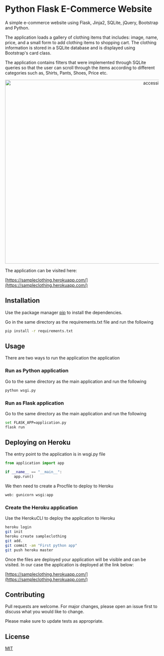 # Python Flask E-Commerce Website

A simple e-commerce website using Flask, Jinja2, SQLite, jQuery, Bootstrap and Python.

The application loads a gallery of clothing items that includes: image, name, price, and a small form to add clothing items to shopping cart. The clothing information is stored in a SQLite database and is displayed using Bootstrap's card class.

The application contains filters that were implemented through SQLite queries so that the user can scroll through the items according to different categories such as, Shirts, Pants, Shoes, Price etc.

<p align="center">
  <img src="https://github.com/haxamxam/Flask-Python-E-Commerce/blob/master/clothing.png" width="1000" height="600" alt="accessibility text">
</p>

The application can be visited here:

[https://sampleclothing.herokuapp.com/](https://sampleclothing.herokuapp.com/)


## Installation

Use the package manager [pip](https://pip.pypa.io/en/stable/) to install the dependencies.

Go in the same directory as the requirements.txt file and run the following

```bash
pip install -r requirements.txt
```

## Usage

There are two ways to run the application the application

### Run as Python application 

Go to the same directory as the main application and run the following

```bash
python wsgi.py
```
### Run as Flask application 

Go to the same directory as the main application and run the following


```bash
set FLASK_APP=application.py
flask run
```


## Deploying on Heroku

The entry point to the application is in wsgi.py file

```python
from application import app

if __name__ == "__main__":
    app.run()
```
We then need to create a Procfile to deploy to Heroku



```bash
web: gunicorn wsgi:app
```

### Create the Heroku application

Use the HerokuCLI to deploy the application to Heroku 

```bash
heroku login
git init
heroku create sampleclothing
git add.
git commit -am "First python app"
git push heroku master
```

Once the files are deployed your application will be visible and can be visited. In our case the application is deployed at the link below:


[https://sampleclothing.herokuapp.com/](https://sampleclothing.herokuapp.com/)


## Contributing
Pull requests are welcome. For major changes, please open an issue first to discuss what you would like to change.

Please make sure to update tests as appropriate.

## License
[MIT](https://choosealicense.com/licenses/mit/)